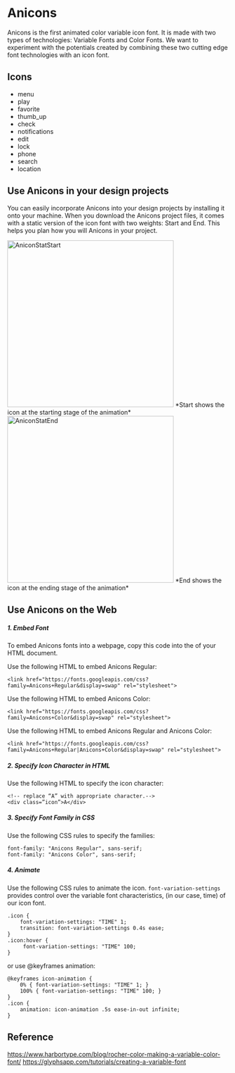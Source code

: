 # Anicons 

Anicons is the first animated color variable icon font. It is made with two types of technologies: Variable Fonts and Color Fonts. We want to experiment with the potentials created by combining these two cutting edge font technologies with an icon font.

## Icons
- menu
- play
- favorite
- thumb_up
- check
- notifications
- edit
- lock
- phone
- search
- location

## Use Anicons in your design projects 
You can easily incorporate Anicons into your design projects by installing it onto your machine. When you download the Anicons project files, it comes with a static version of the icon font with two weights: Start and End. This helps you plan how you will Anicons in your project.

<img width="379" alt="AniconStatStart" src="https://user-images.githubusercontent.com/41246474/72045540-587ed380-3284-11ea-8c9a-bea3bdfdcd57.png">
*Start shows the icon at the starting stage of the animation*

<img width="379" alt="AniconStatEnd" src="https://user-images.githubusercontent.com/41246474/72045570-6d5b6700-3284-11ea-8ea6-08b6993b30a5.png">
*End shows the icon at the ending stage of the animation*


## Use Anicons on the Web

##### 1. Embed Font
To embed Anicons fonts into a webpage, copy this code into the <head> of your HTML document. 

Use the following HTML to embed Anicons Regular:
```
<link href="https://fonts.googleapis.com/css?family=Anicons+Regular&display=swap" rel="stylesheet">
```
Use the following HTML to embed Anicons Color:
```
<link href="https://fonts.googleapis.com/css?family=Anicons+Color&display=swap" rel="stylesheet">
```
Use the following HTML to embed Anicons Regular and Anicons Color:
```
<link href="https://fonts.googleapis.com/css?family=Anicons+Regular|Anicons+Color&display=swap" rel="stylesheet">
```
##### 2. Specify Icon Character in HTML

Use the following HTML to specify the icon character:
```
<!-- replace “A” with appropriate character.--> 
<div class=”icon”>A</div>
```
##### 3. Specify Font Family in CSS

Use the following CSS rules to specify the families:
```
font-family: "Anicons Regular", sans-serif;
font-family: "Anicons Color", sans-serif;
```
##### 4. Animate
Use the following CSS rules to animate the icon. `font-variation-settings` provides control over the variable font characteristics, (in our case, time) of our icon font. 
```
.icon {
	font-variation-settings: "TIME" 1;
	transition: font-variation-settings 0.4s ease;
}
.icon:hover {
	 font-variation-settings: "TIME" 100;
}
```
or use @keyframes animation:
```
@keyframes icon-animation {
    0% { font-variation-settings: "TIME" 1; }
	100% { font-variation-settings: "TIME" 100; }
}
.icon {
    animation: icon-animation .5s ease-in-out infinite;
}
```
## Reference
https://www.harbortype.com/blog/rocher-color-making-a-variable-color-font/
https://glyphsapp.com/tutorials/creating-a-variable-font


